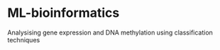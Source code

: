 # ML-bioinformatics
Analysising gene expression and DNA methylation using classification techniques
